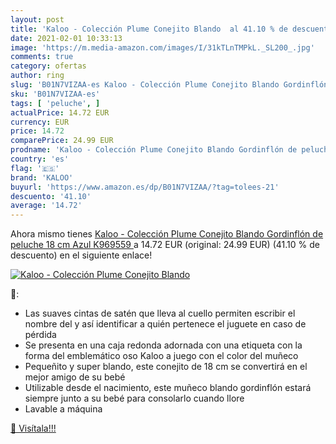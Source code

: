 ```yaml
---
layout: post
title: 'Kaloo - Colección Plume Conejito Blando  al 41.10 % de descuento'
date: 2021-02-01 10:33:13
image: 'https://m.media-amazon.com/images/I/31kTLnTMPkL._SL200_.jpg'
comments: true
category: ofertas
author: ring
slug: 'B01N7VIZAA-es Kaloo - Colección Plume Conejito Blando Gordinflón de...'
sku: 'B01N7VIZAA-es'
tags: [ 'peluche', ]
actualPrice: 14.72 EUR
currency: EUR
price: 14.72
comparePrice: 24.99 EUR
prodname: 'Kaloo - Colección Plume Conejito Blando Gordinflón de peluche 18 cm  Azul  K969559 '
country: 'es'
flag: '🇪🇸'
brand: 'KALOO'
buyurl: 'https://www.amazon.es/dp/B01N7VIZAA/?tag=tolees-21'
descuento: '41.10'
average: '14.72'
---
```


Ahora mismo tienes [Kaloo - Colección Plume Conejito Blando Gordinflón de peluche 18 cm  Azul  K969559 ](https://www.amazon.es/dp/B01N7VIZAA/?tag=tolees-21) a 14.72 EUR (original: 24.99 EUR) (41.10 %  de descuento) en el siguiente enlace!

[![Kaloo - Colección Plume Conejito Blando ](https://m.media-amazon.com/images/I/31kTLnTMPkL._SL200_.jpg)](https://www.amazon.es/dp/B01N7VIZAA/?tag=tolees-21)

🔎:

- Las suaves cintas de satén que lleva al cuello permiten escribir el nombre del y así identificar a quién pertenece el juguete en caso de pérdida
- Se presenta en una caja redonda adornada con una etiqueta con la forma del emblemático oso Kaloo a juego con el color del muñeco
- Pequeñito y super blando, este conejito de 18 cm se convertirá en el mejor amigo de su bebé
- Utilizable desde el nacimiento, este muñeco blando gordinflón estará siempre junto a su bebé para consolarlo cuando llore
- Lavable a máquina

[🛒 Visítala!!!](https://www.amazon.es/dp/B01N7VIZAA/?tag=tolees-21)
